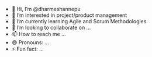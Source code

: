 - 👋 Hi, I’m @dharmeshannepu
- 👀 I’m interested in project/product management
- 🌱 I’m currently learning Agile and Scrum Methodologies
- 💞️ I’m looking to collaborate on ...
- 📫 How to reach me ...
- 😄 Pronouns: ...
- ⚡ Fun fact: ...

<!---
dharmeshannepu/dharmeshannepu is a ✨ special ✨ repository because its `README.md` (this file) appears on your GitHub profile.
You can click the Preview link to take a look at your changes.
--->
